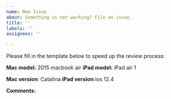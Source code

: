 ```yaml
---
name: New Issue
about: Something is not working? File an issue.
title: ''
labels: ''
assignees: ''

---
```


Please fill in the template below to speed up the review process:

**Mac model:** 2015 macbook air
**iPad model:** iPad air 1

**Mac version**: Catalina
**iPad version**:ios 12.4

**Comments:**
